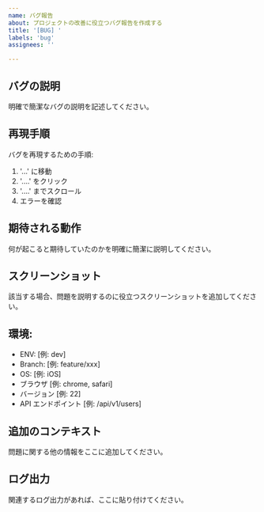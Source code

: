 ```yaml
---
name: バグ報告
about: プロジェクトの改善に役立つバグ報告を作成する
title: '[BUG] '
labels: 'bug'
assignees: ''

---
```


## バグの説明
明確で簡潔なバグの説明を記述してください。

## 再現手順
バグを再現するための手順:
1. '...' に移動
2. '....' をクリック
3. '....' までスクロール
4. エラーを確認

## 期待される動作
何が起こると期待していたのかを明確に簡潔に説明してください。

## スクリーンショット
該当する場合、問題を説明するのに役立つスクリーンショットを追加してください。

## 環境:
- ENV: [例: dev]
- Branch: [例: feature/xxx]
- OS: [例: iOS]
- ブラウザ [例: chrome, safari]
- バージョン [例: 22]
- API エンドポイント [例: /api/v1/users]

## 追加のコンテキスト
問題に関する他の情報をここに追加してください。

## ログ出力
関連するログ出力があれば、ここに貼り付けてください。
